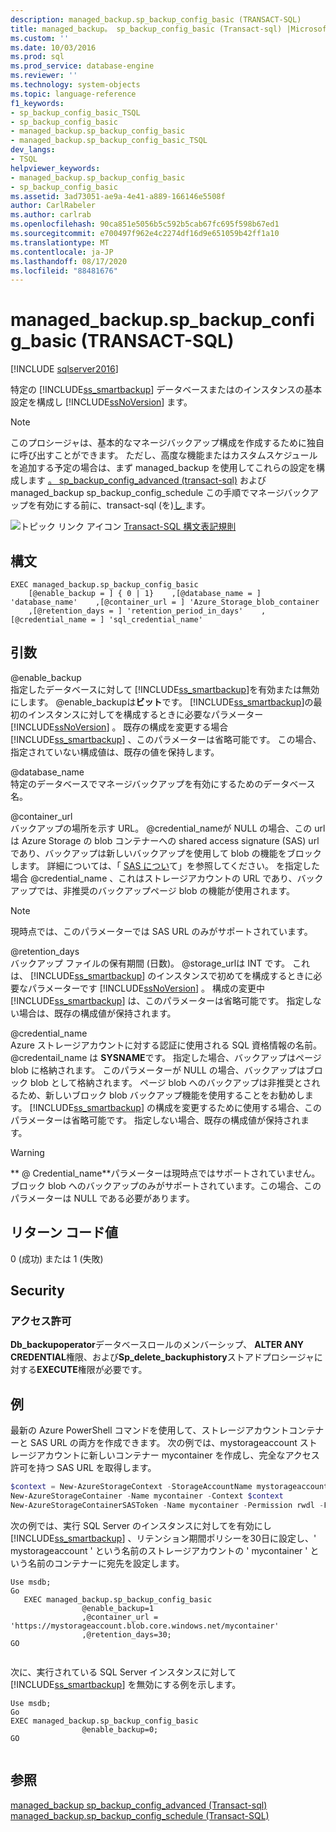 ```yaml
---
description: managed_backup.sp_backup_config_basic (TRANSACT-SQL)
title: managed_backup。 sp_backup_config_basic (Transact-sql) |Microsoft Docs
ms.custom: ''
ms.date: 10/03/2016
ms.prod: sql
ms.prod_service: database-engine
ms.reviewer: ''
ms.technology: system-objects
ms.topic: language-reference
f1_keywords:
- sp_backup_config_basic_TSQL
- sp_backup_config_basic
- managed_backup.sp_backup_config_basic
- managed_backup.sp_backup_config_basic_TSQL
dev_langs:
- TSQL
helpviewer_keywords:
- managed_backup.sp_backup_config_basic
- sp_backup_config_basic
ms.assetid: 3ad73051-ae9a-4e41-a889-166146e5508f
author: CarlRabeler
ms.author: carlrab
ms.openlocfilehash: 90ca851e5056b5c592b5cab67fc695f598b67ed1
ms.sourcegitcommit: e700497f962e4c2274df16d9e651059b42ff1a10
ms.translationtype: MT
ms.contentlocale: ja-JP
ms.lasthandoff: 08/17/2020
ms.locfileid: "88481676"
---
```

# <a name="managed_backupsp_backup_config_basic-transact-sql"></a>managed_backup.sp_backup_config_basic (TRANSACT-SQL)
[!INCLUDE [sqlserver2016](../../includes/applies-to-version/sqlserver2016.md)]

  特定の [!INCLUDE[ss_smartbackup](../../includes/ss-smartbackup-md.md)] データベースまたはのインスタンスの基本設定を構成し [!INCLUDE[ssNoVersion](../../includes/ssnoversion-md.md)] ます。  
  
> [!NOTE]  
>  このプロシージャは、基本的なマネージバックアップ構成を作成するために独自に呼び出すことができます。 ただし、高度な機能またはカスタムスケジュールを追加する予定の場合は、まず managed_backup を使用してこれらの設定を構成します [。 sp_backup_config_advanced &#40;transact-sql&#41;](../../relational-databases/system-stored-procedures/managed-backup-sp-backup-config-advanced-transact-sql.md) および managed_backup sp_backup_config_schedule この手順でマネージバックアップを有効にする前に、transact-sql &#40;を&#41;[し ](../../relational-databases/system-stored-procedures/managed-backup-sp-backup-config-schedule-transact-sql.md) ます。  
   
 ![トピック リンク アイコン](../../database-engine/configure-windows/media/topic-link.gif "トピック リンク アイコン") [Transact-SQL 構文表記規則](../../t-sql/language-elements/transact-sql-syntax-conventions-transact-sql.md)  
  
## <a name="syntax"></a>構文  
  
```Transact-SQL   
EXEC managed_backup.sp_backup_config_basic  
    [@enable_backup = ] { 0 | 1}    ,[@database_name = ] 'database_name'    ,[@container_url = ] 'Azure_Storage_blob_container  
    ,[@retention_days = ] 'retention_period_in_days'    ,[@credential_name = ] 'sql_credential_name'  
```  
  
##  <a name="arguments"></a><a name="Arguments"></a> 引数  
 @enable_backup  
 指定したデータベースに対して [!INCLUDE[ss_smartbackup](../../includes/ss-smartbackup-md.md)]を有効または無効にします。 @enable_backupは**ビット**です。 [!INCLUDE[ss_smartbackup](../../includes/ss-smartbackup-md.md)]の最初のインスタンスに対してを構成するときに必要なパラメーター [!INCLUDE[ssNoVersion](../../includes/ssnoversion-md.md)] 。 既存の構成を変更する場合 [!INCLUDE[ss_smartbackup](../../includes/ss-smartbackup-md.md)] 、このパラメーターは省略可能です。 この場合、指定されていない構成値は、既存の値を保持します。  
  
 @database_name  
 特定のデータベースでマネージバックアップを有効にするためのデータベース名。  
  
 @container_url  
 バックアップの場所を示す URL。 @credential_nameが NULL の場合、この url は Azure Storage の blob コンテナーへの shared access signature (SAS) url であり、バックアップは新しいバックアップを使用して blob の機能をブロックします。 詳細については、「 [SAS につい](https://azure.microsoft.com/documentation/articles/storage-dotnet-shared-access-signature-part-1/)て」を参照してください。 を指定した場合 @credential_name 、これはストレージアカウントの URL であり、バックアップでは、非推奨のバックアップページ blob の機能が使用されます。  
  
> [!NOTE]  
>  現時点では、このパラメーターでは SAS URL のみがサポートされています。  
  
 @retention_days  
 バックアップ ファイルの保有期間 (日数)。 @storage_urlは INT です。 これは、 [!INCLUDE[ss_smartbackup](../../includes/ss-smartbackup-md.md)] のインスタンスで初めてを構成するときに必要なパラメーターです [!INCLUDE[ssNoVersion](../../includes/ssnoversion-md.md)] 。 構成の変更中 [!INCLUDE[ss_smartbackup](../../includes/ss-smartbackup-md.md)] は、このパラメーターは省略可能です。 指定しない場合は、既存の構成値が保持されます。  
  
 @credential_name  
 Azure ストレージアカウントに対する認証に使用される SQL 資格情報の名前。 @credentail_name は **SYSNAME**です。 指定した場合、バックアップはページ blob に格納されます。 このパラメーターが NULL の場合、バックアップはブロック blob として格納されます。 ページ blob へのバックアップは非推奨とされるため、新しいブロック blob バックアップ機能を使用することをお勧めします。 [!INCLUDE[ss_smartbackup](../../includes/ss-smartbackup-md.md)] の構成を変更するために使用する場合、このパラメーターは省略可能です。 指定しない場合、既存の構成値が保持されます。  
  
> [!WARNING]
>  ** \@ Credential_name**パラメーターは現時点ではサポートされていません。 ブロック blob へのバックアップのみがサポートされています。この場合、このパラメーターは NULL である必要があります。  
  
## <a name="return-code-value"></a>リターン コード値  
 0 (成功) または 1 (失敗)  
  
## <a name="security"></a>Security  
  
### <a name="permissions"></a>アクセス許可  
 **Db_backupoperator**データベースロールのメンバーシップ、 **ALTER ANY CREDENTIAL**権限、および**Sp_delete_backuphistory**ストアドプロシージャに対する**EXECUTE**権限が必要です。  
  
## <a name="examples"></a>例  
 最新の Azure PowerShell コマンドを使用して、ストレージアカウントコンテナーと SAS URL の両方を作成できます。 次の例では、mystorageaccount ストレージアカウントに新しいコンテナー mycontainer を作成し、完全なアクセス許可を持つ SAS URL を取得します。  
  
```powershell  
$context = New-AzureStorageContext -StorageAccountName mystorageaccount -StorageAccountKey (Get-AzureStorageKey -StorageAccountName mystorageaccount).Primary  
New-AzureStorageContainer -Name mycontainer -Context $context  
New-AzureStorageContainerSASToken -Name mycontainer -Permission rwdl -FullUri -Context $context  
```  
  
 次の例では、実行 SQL Server のインスタンスに対してを有効にし [!INCLUDE[ss_smartbackup](../../includes/ss-smartbackup-md.md)] 、リテンション期間ポリシーを30日に設定し、' mystorageaccount ' という名前のストレージアカウントの ' mycontainer ' という名前のコンテナーに宛先を設定します。  
  
```Transact-SQL 
Use msdb;  
Go  
   EXEC managed_backup.sp_backup_config_basic  
                @enable_backup=1  
                ,@container_url = 'https://mystorageaccount.blob.core.windows.net/mycontainer'  
                ,@retention_days=30;   
GO  
  
```
  
 次に、実行されている SQL Server インスタンスに対して [!INCLUDE[ss_smartbackup](../../includes/ss-smartbackup-md.md)] を無効にする例を示します。  
  
```Transact-SQL  
Use msdb;  
Go  
EXEC managed_backup.sp_backup_config_basic  
                @enable_backup=0;  
GO  
  
```  
  
## <a name="see-also"></a>参照  
 [managed_backup sp_backup_config_advanced &#40;Transact-sql&#41;](../../relational-databases/system-stored-procedures/managed-backup-sp-backup-config-advanced-transact-sql.md)   
 [managed_backup.sp_backup_config_schedule &#40;Transact-SQL&#41;](../../relational-databases/system-stored-procedures/managed-backup-sp-backup-config-schedule-transact-sql.md)  
  
  
